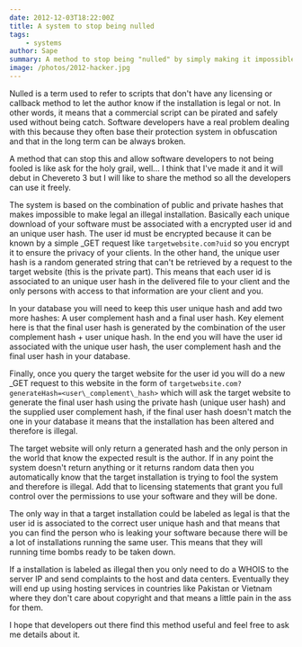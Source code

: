 ```yaml
---
date: 2012-12-03T18:22:00Z
title: A system to stop being nulled
tags:
    - systems
author: Sape
summary: A method to stop being "nulled" by simply making it impossible to do it.
image: /photos/2012-hacker.jpg
---
```


Nulled is a term used to refer to scripts that don't have any licensing or callback method to let the author know if the installation is legal or not. In other words, it means that a commercial script can be pirated and safely used without being catch. Software developers have a real problem dealing with this because they often base their protection system in obfuscation and that in the long term can be always broken.

A method that can stop this and allow software developers to not being fooled is like ask for the holy grail, well... I think that I've made it and it will debut in Chevereto 3 but I will like to share the method so all the developers can use it freely.

The system is based on the combination of public and private hashes that makes impossible to make legal an illegal installation. Basically each unique download of your software must be associated with a encrypted user id and an unique user hash. The user id must be encrypted because it can be known by a simple _GET request like `targetwebsite.com?uid` so you encrypt it to ensure the privacy of your clients. In the other hand, the unique user hash is a random generated string that can't be retrieved by a request to the target website (this is the private part). This means that each user id is associated to an unique user hash in the delivered file to your client and the only persons with access to that information are your client and you.

In your database you will need to keep this user unique hash and add two more hashes: A user complement hash and a final user hash. Key element here is that the final user hash is generated by the combination of the user complement hash + user unique hash. In the end you will have the user id associated with the unique user hash, the user complement hash and the final user hash in your database.

Finally, once you query the target website for the user id you will do a new _GET request to this website in the form of `targetwebsite.com?generateHash=<user\_complement\_hash>` which will ask the target website to generate the final user hash using the private hash (unique user hash) and the supplied user complement hash, if the final user hash doesn't match the one in your database it means that the installation has been altered and therefore is illegal.

The target website will only return a generated hash and the only person in the world that know the expected result is the author. If in any point the system doesn't return anything or it returns random data then you automatically know that the target installation is trying to fool the system and therefore is illegal. Add that to licensing statements that grant you full control over the permissions to use your software and they will be done.

The only way in that a target installation could be labeled as legal is that the user id is associated to the correct user unique hash and that means that you can find the person who is leaking your software because there will be a lot of installations running the same user. This means that they will running time bombs ready to be taken down.

If a installation is labeled as illegal then you only need to do a WHOIS to the server IP and send complaints to the host and data centers. Eventually they will end up using hosting services in countries like Pakistan or Vietnam where they don't care about copyright and that means a little pain in the ass for them.

I hope that developers out there find this method useful and feel free to ask me details about it.
